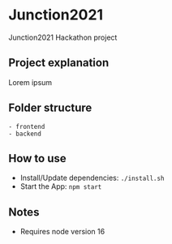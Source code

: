 # Junction2021

Junction2021 Hackathon project

## Project explanation

Lorem ipsum    

## Folder structure
    
    - frontend
    - backend

## How to use

- Install/Update dependencies: `./install.sh`
- Start the App: `npm start`

## Notes

- Requires node version 16
